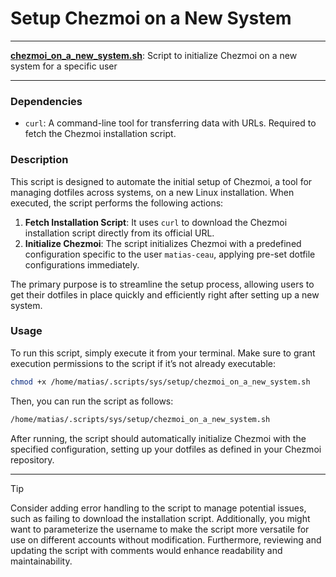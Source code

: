 # Setup Chezmoi on a New System

---

**[chezmoi_on_a_new_system.sh](chezmoi_on_a_new_system.sh)**: Script to initialize Chezmoi on a new system for a specific user

---

### Dependencies

- `curl`: A command-line tool for transferring data with URLs. Required to fetch the Chezmoi installation script.

### Description

This script is designed to automate the initial setup of Chezmoi, a tool for managing dotfiles across systems, on a new Linux installation. When executed, the script performs the following actions:

1. **Fetch Installation Script**: It uses `curl` to download the Chezmoi installation script directly from its official URL.
2. **Initialize Chezmoi**: The script initializes Chezmoi with a predefined configuration specific to the user `matias-ceau`, applying pre-set dotfile configurations immediately.

The primary purpose is to streamline the setup process, allowing users to get their dotfiles in place quickly and efficiently right after setting up a new system. 

### Usage

To run this script, simply execute it from your terminal. Make sure to grant execution permissions to the script if it’s not already executable:

```bash
chmod +x /home/matias/.scripts/sys/setup/chezmoi_on_a_new_system.sh
```

Then, you can run the script as follows:

```bash
/home/matias/.scripts/sys/setup/chezmoi_on_a_new_system.sh
```

After running, the script should automatically initialize Chezmoi with the specified configuration, setting up your dotfiles as defined in your Chezmoi repository.

---

> [!TIP]  
> Consider adding error handling to the script to manage potential issues, such as failing to download the installation script. Additionally, you might want to parameterize the username to make the script more versatile for use on different accounts without modification. Furthermore, reviewing and updating the script with comments would enhance readability and maintainability.
